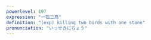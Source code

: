 ```yaml
---
powerlevel: 197
expression: "一石二鳥"
definition: "(exp) killing two birds with one stone"
pronunciation: "いっせきにちょう"
---
```

